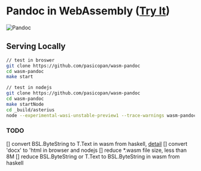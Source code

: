 Pandoc in WebAssembly ([Try It](https://y-taka-23.github.io/wasm-pandoc/))
====

![Pandoc](screenshot.png)

Serving Locally
----

```bash
// test in broswer
git clone https://github.com/pasicopan/wasm-pandoc
cd wasm-pandoc
make start

// test in nodejs
git clone https://github.com/pasicopan/wasm-pandoc
cd wasm-pandoc
make startNode
cd _build/asterius
node --experimental-wasi-unstable-preview1 --trace-warnings wasm-pandoc.mjs
```

### TODO
[] convert BSL.ByteString to T.Text in wasm from haskell, [detail](https://github.com/y-taka-23/wasm-pandoc/issues/6)
[] convert 'docx' to 'html in browser and nodejs
[] reduce *.wasm file size, less than 8M
[] reduce BSL.ByteString  or T.Text to BSL.ByteString in wasm from haskell